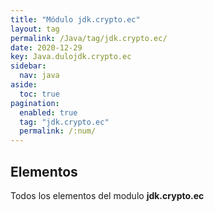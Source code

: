 ```yaml
---
title: "Módulo jdk.crypto.ec"
layout: tag
permalink: /Java/tag/jdk.crypto.ec/
date: 2020-12-29
key: Java.dulojdk.crypto.ec
sidebar: 
  nav: java
aside: 
  toc: true
pagination: 
  enabled: true
  tag: "jdk.crypto.ec"
  permalink: /:num/
---
```


<h2>Elementos</h2>
Todos los elementos del modulo <strong>jdk.crypto.ec</strong>
